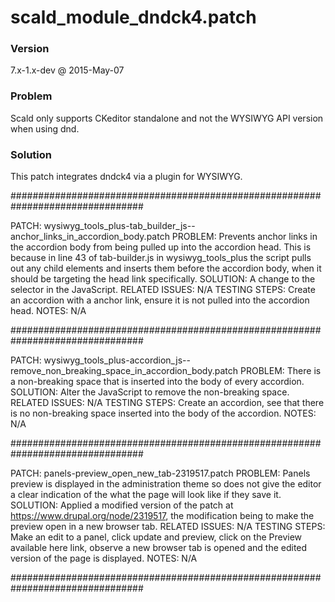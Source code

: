 # scald_module_dndck4.patch
### Version
7.x-1.x-dev @ 2015-May-07
### Problem
Scald only supports CKeditor standalone and not the WYSIWYG API version when using
dnd.
### Solution
This patch integrates dndck4 via a plugin for WYSIWYG.

################################################################################

PATCH: wysiwyg_tools_plus-tab_builder_js--anchor_links_in_accordion_body.patch
PROBLEM: Prevents anchor links in the accordion body from being pulled up into
the accordion head. This is because in line 43 of tab-builder.js in
wysiwyg_tools_plus the script pulls out any child <a> elements and inserts them
before the accordion body, when it should be targeting the head link
specifically.
SOLUTION: A change to the selector in the JavaScript.
RELATED ISSUES: N/A
TESTING STEPS: Create an accordion with a anchor link, ensure it is not pulled
 into the accordion head.
NOTES: N/A

################################################################################

PATCH: wysiwyg_tools_plus-accordion_js--remove_non_breaking_space_in_accordion_body.patch
PROBLEM: There is a non-breaking space that is inserted into the body of every
accordion.
SOLUTION: Alter the JavaScript to remove the non-breaking space.
RELATED ISSUES: N/A
TESTING STEPS: Create an accordion, see that there is no non-breaking space
inserted into the body of the accordion.
NOTES: N/A

################################################################################

PATCH: panels-preview_open_new_tab-2319517.patch
PROBLEM: Panels preview is displayed in the administration theme so does not
give the editor a clear indication of the what the page will look like if they
save it.
SOLUTION: Applied a modified version of the patch at
https://www.drupal.org/node/2319517, the modification being to make the preview
open in a new browser tab.
RELATED ISSUES: N/A
TESTING STEPS: Make an edit to a panel, click update and preview, click on the
Preview available here link, observe a new browser tab is opened and the edited
version of the page is displayed.
NOTES: N/A

################################################################################

